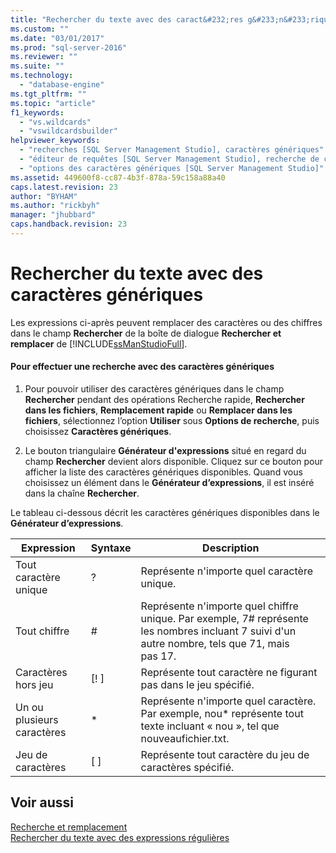 ```yaml
---
title: "Rechercher du texte avec des caract&#232;res g&#233;n&#233;riques | Microsoft Docs"
ms.custom: ""
ms.date: "03/01/2017"
ms.prod: "sql-server-2016"
ms.reviewer: ""
ms.suite: ""
ms.technology: 
  - "database-engine"
ms.tgt_pltfrm: ""
ms.topic: "article"
f1_keywords: 
  - "vs.wildcards"
  - "vswildcardsbuilder"
helpviewer_keywords: 
  - "recherches [SQL Server Management Studio], caractères génériques"
  - "éditeur de requêtes [SQL Server Management Studio], recherche de caractères génériques"
  - "options des caractères génériques [SQL Server Management Studio]"
ms.assetid: 449600f8-cc87-4b3f-878a-59c158a88a40
caps.latest.revision: 23
author: "BYHAM"
ms.author: "rickbyh"
manager: "jhubbard"
caps.handback.revision: 23
---
```

# Rechercher du texte avec des caract&#232;res g&#233;n&#233;riques
  Les expressions ci-après peuvent remplacer des caractères ou des chiffres dans le champ **Rechercher** de la boîte de dialogue **Rechercher et remplacer** de [!INCLUDE[ssManStudioFull](../../includes/ssmanstudiofull-md.md)].  
  
#### Pour effectuer une recherche avec des caractères génériques  
  
1.  Pour pouvoir utiliser des caractères génériques dans le champ **Rechercher** pendant des opérations Recherche rapide, **Rechercher dans les fichiers**, **Remplacement rapide** ou **Remplacer dans les fichiers**, sélectionnez l’option **Utiliser** sous **Options de recherche**, puis choisissez **Caractères génériques**.  
  
2.  Le bouton triangulaire **Générateur d'expressions** situé en regard du champ **Rechercher** devient alors disponible. Cliquez sur ce bouton pour afficher la liste des caractères génériques disponibles. Quand vous choisissez un élément dans le **Générateur d’expressions**, il est inséré dans la chaîne **Rechercher**.  
  
 Le tableau ci-dessous décrit les caractères génériques disponibles dans le **Générateur d’expressions**.  
  
|Expression|Syntaxe|Description|  
|----------------|------------|-----------------|  
|Tout caractère unique|?|Représente n'importe quel caractère unique.|  
|Tout chiffre|#|Représente n'importe quel chiffre unique. Par exemple, 7# représente les nombres incluant 7 suivi d'un autre nombre, tels que 71, mais pas 17.|  
|Caractères hors jeu|[! ]|Représente tout caractère ne figurant pas dans le jeu spécifié.|  
|Un ou plusieurs caractères|*|Représente n'importe quel caractère. Par exemple, nou* représente tout texte incluant « nou », tel que nouveaufichier.txt.|  
|Jeu de caractères|[ ]|Représente tout caractère du jeu de caractères spécifié.|  
  
## Voir aussi  
 [Recherche et remplacement](../../relational-databases/scripting/search-and-replace.md)   
 [Rechercher du texte avec des expressions régulières](../../relational-databases/scripting/search-text-with-regular-expressions.md)  
  
  